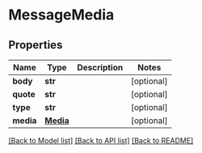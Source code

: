 # MessageMedia

## Properties
Name | Type | Description | Notes
------------ | ------------- | ------------- | -------------
**body** | **str** |  | [optional] 
**quote** | **str** |  | [optional] 
**type** | **str** |  | [optional] 
**media** | [**Media**](Media.md) |  | [optional] 

[[Back to Model list]](../README.md#documentation-for-models) [[Back to API list]](../README.md#documentation-for-api-endpoints) [[Back to README]](../README.md)

